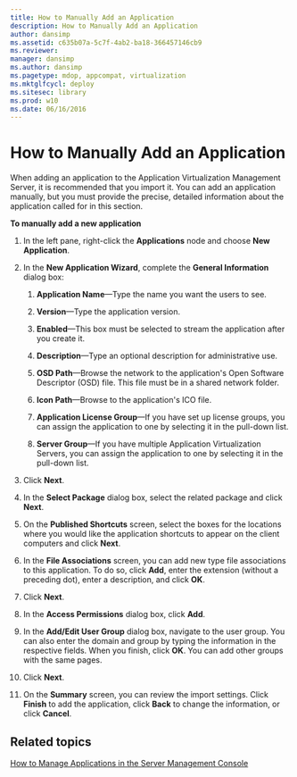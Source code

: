 ```yaml
---
title: How to Manually Add an Application
description: How to Manually Add an Application
author: dansimp
ms.assetid: c635b07a-5c7f-4ab2-ba18-366457146cb9
ms.reviewer: 
manager: dansimp
ms.author: dansimp
ms.pagetype: mdop, appcompat, virtualization
ms.mktglfcycl: deploy
ms.sitesec: library
ms.prod: w10
ms.date: 06/16/2016
---
```



# How to Manually Add an Application


When adding an application to the Application Virtualization Management Server, it is recommended that you import it. You can add an application manually, but you must provide the precise, detailed information about the application called for in this section.

**To manually add a new application**

1.  In the left pane, right-click the **Applications** node and choose **New Application**.

2.  In the **New Application Wizard**, complete the **General Information** dialog box:

    1.  **Application Name**—Type the name you want the users to see.

    2.  **Version**—Type the application version.

    3.  **Enabled**—This box must be selected to stream the application after you create it.

    4.  **Description**—Type an optional description for administrative use.

    5.  **OSD Path**—Browse the network to the application's Open Software Descriptor (OSD) file. This file must be in a shared network folder.

    6.  **Icon Path**—Browse to the application's ICO file.

    7.  **Application License Group**—If you have set up license groups, you can assign the application to one by selecting it in the pull-down list.

    8.  **Server Group**—If you have multiple Application Virtualization Servers, you can assign the application to one by selecting it in the pull-down list.

3.  Click **Next**.

4.  In the **Select Package** dialog box, select the related package and click **Next**.

5.  On the **Published Shortcuts** screen, select the boxes for the locations where you would like the application shortcuts to appear on the client computers and click **Next**.

6.  In the **File Associations** screen, you can add new type file associations to this application. To do so, click **Add**, enter the extension (without a preceding dot), enter a description, and click **OK**.

7.  Click **Next**.

8.  In the **Access Permissions** dialog box, click **Add**.

9.  In the **Add/Edit User Group** dialog box, navigate to the user group. You can also enter the domain and group by typing the information in the respective fields. When you finish, click **OK**. You can add other groups with the same pages.

10. Click **Next**.

11. On the **Summary** screen, you can review the import settings. Click **Finish** to add the application, click **Back** to change the information, or click **Cancel**.

## Related topics


[How to Manage Applications in the Server Management Console](how-to-manage-applications-in-the-server-management-console.md)

 

 





